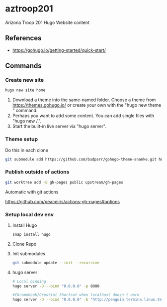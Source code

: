 # aztroop201

Arizona Troop 201 Hugo Website content

## References

- <https://gohugo.io/getting-started/quick-start/>

## Commands

### Create new site

```bash
hugo new site home
```

1. Download a theme into the same-named folder.
   Choose a theme from <https://themes.gohugo.io/> or
   create your own with the "hugo new theme <THEMENAME>" command.
2. Perhaps you want to add some content. You can add single files
   with "hugo new <SECTIONNAME>/<FILENAME>.<FORMAT>".
3. Start the built-in live server via "hugo server".

### Theme setup

Do this in each clone

```bash
git submodule add https://github.com/budparr/gohugo-theme-ananke.git home/themes/ananke
```

### Publish outside of actions

```bash
git worktree add -B gh-pages public upstream/gh-pages
```

Automatic with git actions

<https://github.com/peaceiris/actions-gh-pages#options>

### Setup local dev env

1. Install Hugo

   ```bash
   snap install hugo
   ```

2. Clone Repo
3. Init submodules

   ```bash
   git submodule update --init --recursive
   ```

4. hugo server

   ```bash
   # Local binding
   hugo server -D --bind "0.0.0.0" -p 8080

   #Chromebook/Crostini Shortcut when localhost doesn't work
   hugo server -D --bind "0.0.0.0" -b "http://penguin.termina.linux.test"
   ```
